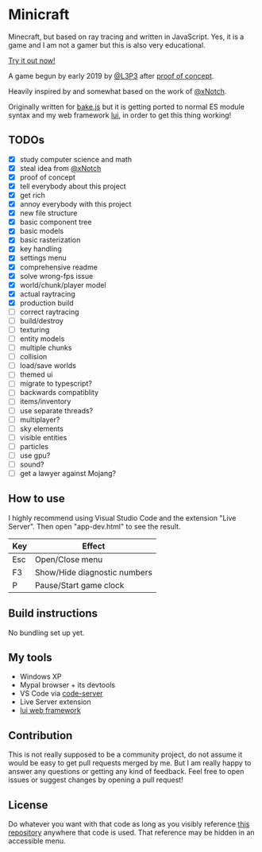 # Minicraft

Minecraft, but based on ray tracing and written in JavaScript. Yes, it is a game and I am not a gamer but this is also very educational.

[Try it out now!](https://l3p3.de/minicraft)

A game begun by early 2019 by [@L3P3](https://github.com/L3P3) after [proof of concept](https://l3p3.de/z/minicraft.html).

Heavily inspired by and somewhat based on the work of [@xNotch](https://github.com/xNotch).

Originally written for [bake.js](https://l3p3.de/dok/bake.html) but it is getting ported to normal ES module syntax and my web framework [lui](https://github.com/L3P3/lui), in order to get this thing working!

## TODOs

- [x] study computer science and math
- [x] steal idea from [@xNotch](https://github.com/xNotch)
- [x] proof of concept
- [x] tell everybody about this project
- [x] get rich
- [x] annoy everybody with this project
- [x] new file structure
- [x] basic component tree
- [x] basic models
- [x] basic rasterization
- [x] key handling
- [x] settings menu
- [x] comprehensive readme
- [x] solve wrong-fps issue
- [x] world/chunk/player model
- [x] actual raytracing
- [x] production build
- [ ] correct raytracing
- [ ] build/destroy
- [ ] texturing
- [ ] entity models
- [ ] multiple chunks
- [ ] collision
- [ ] load/save worlds
- [ ] themed ui
- [ ] migrate to typescript?
- [ ] backwards compatiblity
- [ ] items/inventory
- [ ] use separate threads?
- [ ] multiplayer?
- [ ] sky elements
- [ ] visible entities
- [ ] particles
- [ ] use gpu?
- [ ] sound?
- [ ] get a lawyer against Mojang?

## How to use

I highly recommend using Visual Studio Code and the extension "Live Server". Then open "app-dev.html" to see the result.

| Key | Effect |
| --- | ------ |
| Esc | Open/Close menu |
| F3 | Show/Hide diagnostic numbers |
| P | Pause/Start game clock |

## Build instructions

No bundling set up yet.

## My tools

- Windows XP
- Mypal browser + its devtools
- VS Code via [code-server](https://github.com/cdr/code-server)
- Live Server extension
- [lui web framework](https://github.com/L3P3/lui)

## Contribution

This is not really supposed to be a community project, do not assume it would be easy to get pull requests merged by me. But I am really happy to answer any questions or getting any kind of feedback. Feel free to open issues or suggest changes by opening a pull request!

## License

Do whatever you want with that code as long as you visibly reference [this repository](https://github.com/L3P3/minicraft) anywhere that code is used. That reference may be hidden in an accessible menu.
